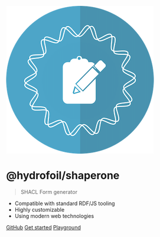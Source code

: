 ![logo](_media/logo.png)

# @hydrofoil/shaperone

> SHACL Form generator

- Compatible with standard RDF/JS tooling
- Highly customizable
- Using modern web technologies

[GitHub](https://github.com/hypermedia-app/shaperone)
[Get started](overview)
[Playground](http://${playground})
